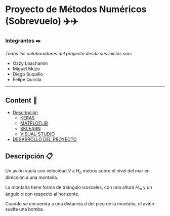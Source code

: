 # Proyecto de Métodos Numéricos (Sobrevuelo) ✈️✈️
### Integrantes ✒️

_Todos los colaboradores del proyecto desde sus inicios son:_

- Ozzy Loachamín
- Miguel Muzo
- Diego Suquillo
- Felipe Quirola
---
## Content 🚀
- [Descripción](#Descripción)
	- [KERAS](#KERAS)
	- [MATPLOTLIB](#MATPLOTLIB)
	- [SKLEARN](#SKLEARN)
	- [VISUAL-STUDIO](#VISUAL-STUDIO)
- [DESARROLLO DEL PROYECTO](#DESARROLLO-DEL-PROYECTO)

## Descripción 📋
Un avión vuela con velocidad $V$ a $H_a$ metros sobre el nivel del mar en dirección a una montaña. 

La montaña tiene forma de triángulo isosceles, con una altura $H_m$ y un ángulo $\alpha$ con respecto al horizonte.

Cuando se encuentra a una distancia $d$ del pico de la montaña, el avión suelta una bomba. 
